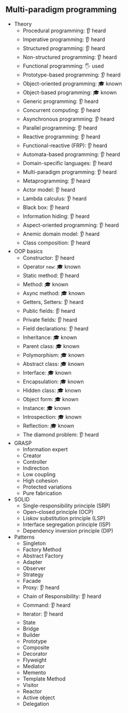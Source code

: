 ## Multi-paradigm programming

- Theory
  - Procedural programming: 👂 heard
  - Imperative programming: 👂 heard
  - Structured programming: 👂 heard
  - Non-structured programming: 👂 heard
  - Functional programming: 🖐️ used
  - Prototype-based programming: 👂 heard
  - Object-oriented programming: 🎓 known
  - Object-based programming: 🎓 known
  - Generic programming: 👂 heard
  - Concurrent computing: 👂 heard
  - Asynchronous programming: 👂 heard
  - Parallel programming: 👂 heard
  - Reactive programming: 👂 heard
  - Functional-reactive (FRP): 👂 heard
  - Automata-based programming: 👂 heard
  - Domain-specific languages: 👂 heard
  - Multi-paradigm programming: 👂 heard
  - Metaprogramming: 👂 heard
  - Actor model: 👂 heard
  - Lambda calculus: 👂 heard
  - Black box: 👂 heard
  - Information hiding: 👂 heard
  - Aspect-oriented programming: 👂 heard
  - Anemic domain model: 👂 heard
  - Class composition: 👂 heard
- OOP basics
  - Constructor: 👂 heard
  - Operator `new`: 🎓 known
  - Static method: 👂 heard
  - Method: 🎓 known
  - Async method: 🎓 known
  - Getters, Setters: 👂 heard
  - Public fields: 👂 heard
  - Private fields: 👂 heard
  - Field declarations: 👂 heard
  - Inheritance: 🎓 known
  - Parent class: 🎓 known
  - Polymorphism: 🎓 known
  - Abstract class: 🎓 known
  - Interface: 🎓 known
  - Encapsulation: 🎓 known
  - Hidden class: 🎓 known
  - Object form: 🎓 known
  - Instance: 🎓 known
  - Introspection: 🎓 known
  - Reflection: 🎓 known
  - The diamond problem: 👂 heard
- GRASP
  - Information expert
  - Creator
  - Controller
  - Indirection
  - Low coupling
  - High cohesion
  - Protected variations
  - Pure fabrication
- SOLID
  - Single-responsibility principle (SRP)
  - Open–closed principle (OCP)
  - Liskov substitution principle (LSP)
  - Interface segregation principle (ISP)
  - Dependency inversion principle (DIP)
- Patterns
  - Singleton
  - Factory Method
  - Abstract Factory
  - Adapter
  - Observer
  - Strategy
  - Facade
  - Proxy: 👂 heard
  - Chain of Responsibility: 👂 heard
  - Command: 👂 heard
  - Iterator: 👂 heard
  - State
  - Bridge
  - Builder
  - Prototype
  - Composite
  - Decorator
  - Flyweight
  - Mediator
  - Memento
  - Template Method
  - Visitor
  - Reactor
  - Active object
  - Delegation
